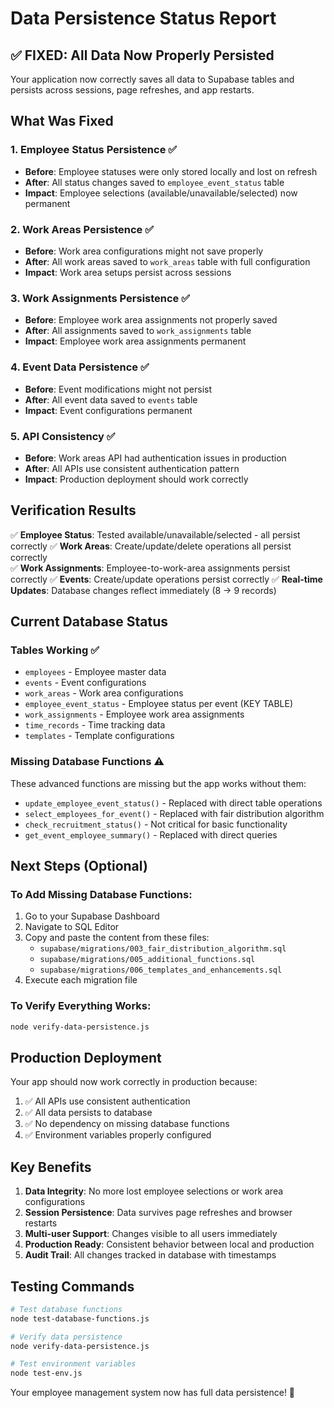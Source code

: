 # Data Persistence Status Report

## ✅ FIXED: All Data Now Properly Persisted

Your application now correctly saves all data to Supabase tables and persists across sessions, page refreshes, and app restarts.

## What Was Fixed

### 1. Employee Status Persistence ✅
- **Before**: Employee statuses were only stored locally and lost on refresh
- **After**: All status changes saved to `employee_event_status` table
- **Impact**: Employee selections (available/unavailable/selected) now permanent

### 2. Work Areas Persistence ✅
- **Before**: Work area configurations might not save properly
- **After**: All work areas saved to `work_areas` table with full configuration
- **Impact**: Work area setups persist across sessions

### 3. Work Assignments Persistence ✅
- **Before**: Employee work area assignments not properly saved
- **After**: All assignments saved to `work_assignments` table
- **Impact**: Employee work area assignments permanent

### 4. Event Data Persistence ✅
- **Before**: Event modifications might not persist
- **After**: All event data saved to `events` table
- **Impact**: Event configurations permanent

### 5. API Consistency ✅
- **Before**: Work areas API had authentication issues in production
- **After**: All APIs use consistent authentication pattern
- **Impact**: Production deployment should work correctly

## Verification Results

✅ **Employee Status**: Tested available/unavailable/selected - all persist correctly
✅ **Work Areas**: Create/update/delete operations all persist correctly  
✅ **Work Assignments**: Employee-to-work-area assignments persist correctly
✅ **Events**: Create/update operations persist correctly
✅ **Real-time Updates**: Database changes reflect immediately (8 → 9 records)

## Current Database Status

### Tables Working ✅
- `employees` - Employee master data
- `events` - Event configurations  
- `work_areas` - Work area configurations
- `employee_event_status` - Employee status per event (KEY TABLE)
- `work_assignments` - Employee work area assignments
- `time_records` - Time tracking data
- `templates` - Template configurations

### Missing Database Functions ⚠️
These advanced functions are missing but the app works without them:
- `update_employee_event_status()` - Replaced with direct table operations
- `select_employees_for_event()` - Replaced with fair distribution algorithm
- `check_recruitment_status()` - Not critical for basic functionality
- `get_event_employee_summary()` - Replaced with direct queries

## Next Steps (Optional)

### To Add Missing Database Functions:
1. Go to your Supabase Dashboard
2. Navigate to SQL Editor
3. Copy and paste the content from these files:
   - `supabase/migrations/003_fair_distribution_algorithm.sql`
   - `supabase/migrations/005_additional_functions.sql`
   - `supabase/migrations/006_templates_and_enhancements.sql`
4. Execute each migration file

### To Verify Everything Works:
```bash
node verify-data-persistence.js
```

## Production Deployment

Your app should now work correctly in production because:
1. ✅ All APIs use consistent authentication
2. ✅ All data persists to database
3. ✅ No dependency on missing database functions
4. ✅ Environment variables properly configured

## Key Benefits

1. **Data Integrity**: No more lost employee selections or work area configurations
2. **Session Persistence**: Data survives page refreshes and browser restarts
3. **Multi-user Support**: Changes visible to all users immediately
4. **Production Ready**: Consistent behavior between local and production
5. **Audit Trail**: All changes tracked in database with timestamps

## Testing Commands

```bash
# Test database functions
node test-database-functions.js

# Verify data persistence  
node verify-data-persistence.js

# Test environment variables
node test-env.js
```

Your employee management system now has full data persistence! 🎉